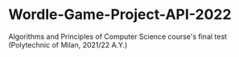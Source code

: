 # Wordle-Game-Project-API-2022
Algorithms and Principles of Computer Science course's final test (Polytechnic of Milan, 2021/22 A.Y.)
